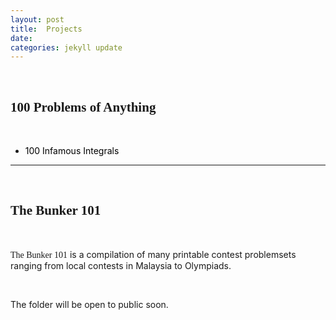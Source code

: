 ```yaml
---
layout: post
title:  Projects
date:   
categories: jekyll update
---
```


<style>
a:visited, a:link{
  color: black;
  text-decoration: none;
}
a:hover {
  color: orange;
  text-decoration: none;
}
a:active {
    color: red !important;
}
</style>

<head>
    <br />
    <h2 style="font-family:Verdana">
        100 Problems of Anything
    </h2>
</head>
<br />
<body>
    <ul>
        <li><a href="/main_pages/100P/100Int.html"> 100 Infamous Integrals </a></li>
    </ul>
</body>

<hr />

<head>
    <br />
    <h2 style="font-family:Papyrus">
        The Bunker 101
    </h2>
</head>
<br />
<body>
    <p> <span style="font-family:Papyrus">The Bunker 101</span> is a compilation of many printable contest problemsets ranging from local contests in Malaysia to Olympiads.</p>
    <br />
    <p>The folder will be open to public soon.</p>
</body>